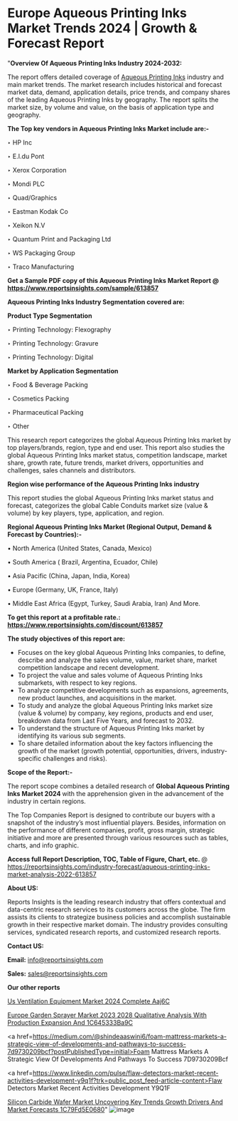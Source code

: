 # Europe Aqueous Printing Inks Market Trends 2024 | Growth & Forecast Report

"<strong>Overview Of Aqueous Printing Inks Industry 2024-2032:</strong>

The report offers detailed coverage of <a href=https://www.reportsinsights.com/sample/613857>Aqueous Printing Inks</a> industry and main market trends. The market research includes historical and forecast market data, demand, application details, price trends, and company shares of the leading Aqueous Printing Inks by geography. The report splits the market size, by volume and value, on the basis of application type and geography.

<strong>The Top key vendors in Aqueous Printing Inks Market include are:- </strong>

‣ HP Inc

‣ E.I.du Pont

‣ Xerox Corporation

‣ Mondi PLC

‣ Quad/Graphics

‣ Eastman Kodak Co

‣ Xeikon N.V

‣ Quantum Print and Packaging Ltd

‣ WS Packaging Group

‣ Traco Manufacturing

<strong>Get a Sample PDF copy of this Aqueous Printing Inks Market Report </strong><strong>@ <a href=https://www.reportsinsights.com/sample/613857 style=color:#0000ff;>https://www.reportsinsights.com/sample/613857</a> </strong>

<strong>Aqueous Printing Inks Industry Segmentation covered are:</strong>

<strong>Product Type Segmentation</strong>

‣ Printing Technology: Flexography

‣ Printing Technology: Gravure

‣ Printing Technology: Digital

<strong>Market by Application Segmentation</strong>

‣ Food & Beverage Packing

‣ Cosmetics Packing

‣ Pharmaceutical Packing

‣ Other

This research report categorizes the global Aqueous Printing Inks market by top players/brands, region, type and end user. This report also studies the global Aqueous Printing Inks market status, competition landscape, market share, growth rate, future trends, market drivers, opportunities and challenges, sales channels and distributors.

<strong>Region wise performance of the Aqueous Printing Inks industry</strong><strong> </strong>

This report studies the global Aqueous Printing Inks market status and forecast, categorizes the global Cable Conduits market size (value &amp; volume) by key players, type, application, and region. 

<strong>Regional Aqueous Printing Inks Market (Regional Output, Demand &amp; Forecast by Countries):-</strong>

• North America (United States, Canada, Mexico)

• South America ( Brazil, Argentina, Ecuador, Chile)

• Asia Pacific (China, Japan, India, Korea)

• Europe (Germany, UK, France, Italy)

• Middle East Africa (Egypt, Turkey, Saudi Arabia, Iran) And More.

<strong>To get this report at a profitable rate.: <a href=https://www.reportsinsights.com/discount/613857 style=color:#0000ff;>https://www.reportsinsights.com/discount/613857</a></strong>

<strong>The study objectives of this report are:</strong>
<ul>
  <li>Focuses on the key global Aqueous Printing Inks companies, to define, describe and analyze the sales volume, value, market share, market competition landscape and recent development.</li>
  <li>To project the value and sales volume of Aqueous Printing Inks submarkets, with respect to key regions.</li>
  <li>To analyze competitive developments such as expansions, agreements, new product launches, and acquisitions in the market.</li>
  <li>To study and analyze the global Aqueous Printing Inks market size (value &amp; volume) by company, key regions, products and end user, breakdown data from Last Five Years, and forecast to 2032.</li>
  <li>To understand the structure of Aqueous Printing Inks market by identifying its various sub segments.</li>
  <li>To share detailed information about the key factors influencing the growth of the market (growth potential, opportunities, drivers, industry-specific challenges and risks).</li>
</ul>
<strong>Scope of the Report:-</strong><strong> </strong>

The report scope combines a detailed research of <strong>Global Aqueous Printing Inks Market 2024 </strong>with the apprehension given in the advancement of the industry in certain regions.

The Top Companies Report is designed to contribute our buyers with a snapshot of the industry’s most influential players. Besides, information on the performance of different companies, profit, gross margin, strategic initiative and more are presented through various resources such as tables, charts, and info graphic.

<strong>Access full Report Description, TOC, Table of Figure, Chart, etc. </strong>@   <a href=https://reportsinsights.com/industry-forecast/aqueous-printing-inks-market-analysis-2022-613857 style=color:#0000ff;>https://reportsinsights.com/industry-forecast/aqueous-printing-inks-market-analysis-2022-613857</a>

<strong>About US:</strong>

Reports Insights is the leading research industry that offers contextual and data-centric research services to its customers across the globe. The firm assists its clients to strategize business policies and accomplish sustainable growth in their respective market domain. The industry provides consulting services, syndicated research reports, and customized research reports.

<strong>Contact US:</strong>

<p class=""""><b>Email:</b> <a href=mailto:info@reportsinsights.com>info@reportsinsights.com</a></p>
<p class=""""><b>Sales:</b> <a href=mailto:sales@reportsinsights.com>sales@reportsinsights.com</a></p>

<strong>Our other reports</strong>

<a href=https://www.linkedin.com/pulse/us-ventilation-equipment-market-2024-complete-aaj6c/>Us Ventilation Equipment Market 2024 Complete Aaj6C</a>

<a href=https://medium.com/@aanarkumar6/europe-garden-sprayer-market-2023-2028-qualitative-analysis-with-production-expansion-and-1c645333ba9c>Europe Garden Sprayer Market 2023 2028 Qualitative Analysis With Production Expansion And 1C645333Ba9C</a>

<a href=https://medium.com/@shindeaaswini6/foam-mattress-markets-a-strategic-view-of-developments-and-pathways-to-success-7d9730209bcf?postPublishedType=initial>Foam Mattress Markets A Strategic View Of Developments And Pathways To Success 7D9730209Bcf</a>

<a href=https://www.linkedin.com/pulse/flaw-detectors-market-recent-activities-development-y9q1f?trk=public_post_feed-article-content>Flaw Detectors Market Recent Activities Development Y9Q1F</a>

<a href=https://medium.com/@sakshideshmukh994/silicon-carbide-wafer-market-uncovering-key-trends-growth-drivers-and-market-forecasts-1c79fd5e0680>Silicon Carbide Wafer Market Uncovering Key Trends Growth Drivers And Market Forecasts 1C79Fd5E0680</a>"
![image](https://github.com/Jaayaachit/RItrends/assets/158452289/ccc116d6-3855-43be-ae5a-5eeae60fa7fb)
